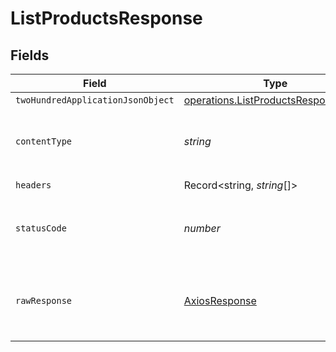 # ListProductsResponse


## Fields

| Field                                                                                             | Type                                                                                              | Required                                                                                          | Description                                                                                       |
| ------------------------------------------------------------------------------------------------- | ------------------------------------------------------------------------------------------------- | ------------------------------------------------------------------------------------------------- | ------------------------------------------------------------------------------------------------- |
| `twoHundredApplicationJsonObject`                                                                 | [operations.ListProductsResponseBody](../../../sdk/models/operations/listproductsresponsebody.md) | :heavy_minus_sign:                                                                                | OK                                                                                                |
| `contentType`                                                                                     | *string*                                                                                          | :heavy_check_mark:                                                                                | HTTP response content type for this operation                                                     |
| `headers`                                                                                         | Record<string, *string*[]>                                                                        | :heavy_check_mark:                                                                                | N/A                                                                                               |
| `statusCode`                                                                                      | *number*                                                                                          | :heavy_check_mark:                                                                                | HTTP response status code for this operation                                                      |
| `rawResponse`                                                                                     | [AxiosResponse](https://axios-http.com/docs/res_schema)                                           | :heavy_check_mark:                                                                                | Raw HTTP response; suitable for custom response parsing                                           |